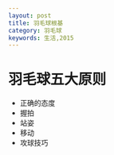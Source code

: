 ```yaml
---
layout: post
title: 羽毛球根基
category: 羽毛球
keywords: 生活,2015
---
```


# 羽毛球五大原则  
+ 正确的态度
+ 握拍
+ 站姿
+ 移动
+ 攻球技巧

